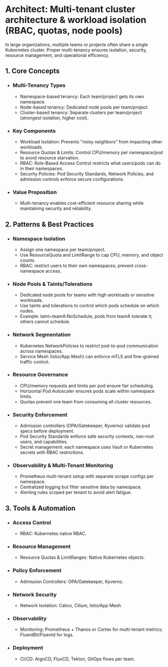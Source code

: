 # Architect: Multi-tenant cluster architecture & workload isolation (RBAC, quotas, node pools)

In large organizations, multiple teams or projects often share a single Kubernetes cluster. Proper multi-tenancy ensures isolation, security, resource management, and operational efficiency.

## 1. Core Concepts
- ### Multi-Tenancy Types
	- Namespace-based tenancy: Each team/project gets its own namespace.
	- Node-based tenancy: Dedicated node pools per team/project.
	- Cluster-based tenancy: Separate clusters per team/project (strongest isolation, higher cost).
- ### Key Components
	- Workload Isolation: Prevents "noisy neighbors" from impacting other workloads.
	- Resource Quotas & Limits: Control CPU/memory per namespace/pod to avoid resource starvation.
	- RBAC: Role-Based Access Control restricts what users/pods can do in their namespaces.
	- Security Policies: Pod Security Standards, Network Policies, and admission controls enforce secure configurations.
- ### Value Proposition
	- Multi-tenancy enables cost-efficient resource sharing while maintaining security and reliability.
## 2. Patterns & Best Practices
- ### Namespace Isolation
	- Assign one namespace per team/project.
	- Use ResourceQuota and LimitRange to cap CPU, memory, and object counts.
	- RBAC: restrict users to their own namespaces; prevent cross-namespace access.
- ### Node Pools & Taints/Tolerations
	- Dedicated node pools for teams with high workloads or sensitive workloads.
	- Use taints and tolerations to control which pods schedule on which nodes.
	- Example: taint=teamA:NoSchedule, pods from teamA tolerate it; others cannot schedule.
- ### Network Segmentation
	- Kubernetes NetworkPolicies to restrict pod-to-pod communication across namespaces.
	- Service Mesh (Istio/App Mesh) can enforce mTLS and fine-grained traffic control.
- ### Resource Governance
	- CPU/memory requests and limits per pod ensure fair scheduling.
	- Horizontal Pod Autoscaler ensures pods scale within namespace limits.
	- Quotas prevent one team from consuming all cluster resources.
- ### Security Enforcement
	- Admission controllers (OPA/Gatekeeper, Kyverno) validate pod specs before deployment.
	- Pod Security Standards enforce safe security contexts, non-root users, and capabilities.
	- Secret management: each namespace uses Vault or Kubernetes secrets with RBAC restrictions.
- ### Observability & Multi-Tenant Monitoring
	- Prometheus multi-tenant setup with separate scrape configs per namespace.
	- Centralized logging but filter sensitive data by namespace.
	- Alerting rules scoped per tenant to avoid alert fatigue.
## 3. Tools & Automation
- ### Access Control
	- RBAC: Kubernetes native RBAC.
- ### Resource Management
	- Resource Quotas & LimitRanges: Native Kubernetes objects.
- ### Policy Enforcement
	- Admission Controllers: OPA/Gatekeeper, Kyverno.
- ### Network Security
	- Network Isolation: Calico, Cilium, Istio/App Mesh.
- ### Observability
	- Monitoring: Prometheus + Thanos or Cortex for multi-tenant metrics; FluentBit/Fluentd for logs.
- ### Deployment
	- CI/CD: ArgoCD, FluxCD, Tekton, GitOps flows per team.